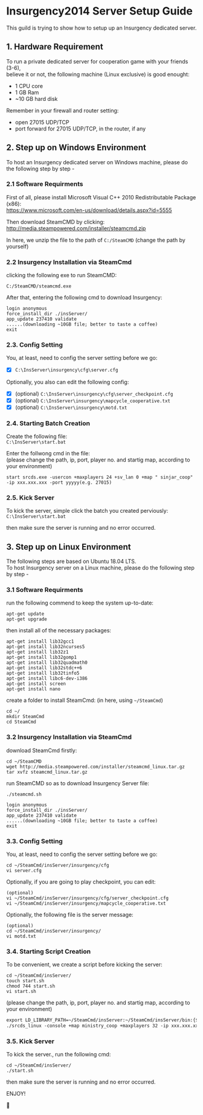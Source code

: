 # Insurgency2014 Server Setup Guide
This guild is trying to show how to setup up an Insurgency dedicated server.

## 1. Hardware Requirement
To run a private dedicated server for cooperation game with your friends (3-6), <br>
believe it or not, the following machine (Linux exclusive) is good enought:
* 1 CPU core
* 1 GB Ram
* ~10 GB hard disk

Remember in your firewall and router setting:
* open 27015 UDP/TCP
* port forward for 27015 UDP/TCP, in the router, if any

## 2. Step up on Windows Environment
To host an Insurgency dedicated server on Windows machine, please do the following step by step -

### 2.1 Software Requirments
First of all, please install Microsoft Visual C++ 2010 Redistributable Package (x86): <br>
https://www.microsoft.com/en-us/download/details.aspx?id=5555

Then download SteamCMD by clicking: <br>
http://media.steampowered.com/installer/steamcmd.zip

In here, we unzip the file to the path of `C:/SteamCMD`	(change the path by yourself)

### 2.2 Insurgency Installation via SteamCmd
clicking the following exe to run SteamCMD:

``` shell
C:/SteamCMD/steamcmd.exe
```

After that, entering the following cmd to download Insurgency:

``` shell
login anonymous
force_install_dir ./insServer/ 
app_update 237410 validate
......(downloading ~10GB file; better to taste a coffee)
exit
```

### 2.3. Config Setting
You, at least, need to config the server setting before we go:
- [x] `C:\InsServer\insurgency\cfg\server.cfg`

Optionally, you also can edit the following config:
- [x] (optional) `C:\InsServer\insurgency\cfg\server_checkpoint.cfg`
- [x] (optional) `C:\InsServer\insurgency\mapcycle_cooperative.txt`
- [x] (optional) `C:\InsServer\insurgency\motd.txt`

### 2.4. Starting Batch Creation
Create the following file: <br>
`C:\InsServer\start.bat`

Enter the follwong cmd in the file: <br>
(please change the path, ip, port, player no. and startig map, according to your environment)

``` shell
start srcds.exe -usercon +maxplayers 24 +sv_lan 0 +map " sinjar_coop" -ip xxx.xxx.xxx -port yyyyy(e.g. 27015)
```

### 2.5. Kick Server
To kick the server, simple click the batch you created perviously: <br>
`C:\InsServer\start.bat`

then make sure the server is running and no error occurred.

## 3. Step up on Linux Environment
The following steps are based on Ubuntu 18.04 LTS. <br/>
To host Insurgency server on a Linux machine, please do the following step by step -

### 3.1 Software Requirments
run the following commend to keep the system up-to-date:

``` shell
apt-get update
apt-get upgrade
```

then install all of the necessary packages:

``` shell
apt-get install lib32gcc1 
apt-get install lib32ncurses5
apt-get install lib32z1 
apt-get install lib32gomp1
apt-get install lib32quadmath0 
apt-get install lib32stdc++6 
apt-get install lib32tinfo5
apt-get install libc6-dev-i386 
apt-get install screen
apt-get install nano
```

create a folder to install SteamCmd:
(in here, using `~/SteamCmd`)

``` shell
cd ~/
mkdir SteamCmd
cd SteamCmd
```

### 3.2 Insurgency Installation via SteamCmd
download SteamCmd firstly:

``` shell
cd ~/SteamCMD
wget http://media.steampowered.com/installer/steamcmd_linux.tar.gz 
tar xvfz steamcmd_linux.tar.gz
```

run SteamCMD so as to download Insurgency Server file:

``` shell
./steamcmd.sh
```
``` shell
login anonymous
force_install_dir ./insServer/ 
app_update 237410 validate
......(downloading ~10GB file; better to taste a coffee)
exit
```

### 3.3. Config Setting
You, at least, need to config the server setting before we go:
``` shell
cd ~/SteamCmd/insServer/insurgency/cfg
vi server.cfg
```

Optionally, if you are going to play checkpoint, you can edit:
``` shell
(optional)
vi ~/SteamCmd/insServer/insurgency/cfg/server_checkpoint.cfg
vi ~/SteamCmd/insServer/insurgency/mapcycle_cooperative.txt
```
Optionally, the following file is the server message:
``` shell
(optional)
cd ~/SteamCmd/insServer/insurgency/
vi motd.txt
```

### 3.4. Starting Script Creation
To be convenient, we create a script before kicking the server:
``` shell
cd ~/SteamCmd/insServer/ 
touch start.sh
chmod 744 start.sh
vi start.sh
```
(please change the path, ip, port, player no. and startig map, according to your environment)
```xml
export LD_LIBRARY_PATH=~/SteamCmd/insServer:~/SteamCmd/insServer/bin:{$LD_LIBRARY_PATH}
./srcds_linux -console +map ministry_coop +maxplayers 32 -ip xxx.xxx.xxx -port yyyyy(e.g. 27015)
```
### 3.5. Kick Server
To kick the server., run the following cmd:
``` shell
cd ~/SteamCmd/insServer/ 
./start.sh
```
then make sure the server is running and no error occurred.

ENJOY!

:100:

